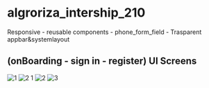 # algroriza_intership_210

Responsive - reusable components - phone_form_field - Trasparent appbar&systemlayout

## (onBoarding - sign in - register) UI Screens 



![1](https://user-images.githubusercontent.com/64233832/177366488-d8b19abb-a894-4cb2-953e-f5ea11dfd505.PNG)
![2 1](https://user-images.githubusercontent.com/64233832/177366496-1bafd46c-6278-4506-8ddf-f6a18db3e176.PNG)
![2](https://user-images.githubusercontent.com/64233832/177366498-c0161c98-21c5-4a6a-8b98-fd9418191ebc.PNG)
![3](https://user-images.githubusercontent.com/64233832/177366502-f5b07002-0402-4630-b8b4-aa8fbc725fec.PNG)

